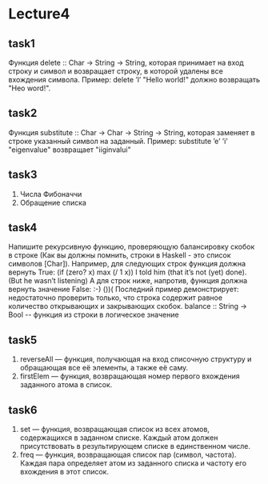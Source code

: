# Lecture4
## task1
Функция delete :: Char -> String -> String, которая принимает на вход строку и символ и возвращает строку, в которой удалены все вхождения символа. Пример: delete ’l’ "Hello world!" должно возвращать "Heo word!".

## task2
Функция substitute :: Char -> Char -> String -> String, которая заменяет в строке указанный символ на заданный. Пример: substitute ’e’ ’i’ "eigenvalue" возвращает "iiginvalui"
## task3
1. Числа Фибоначчи
2. Обращение списка

## task4
Напишите рекурсивную функцию, проверяющую балансировку скобок в строке (Как вы должны помнить, строки в Haskell - это список символов [Char]).
Например, для следующих строк функция должна вернуть True:
	(if (zero? x) max (/ 1 x))
	I told him (that it’s not (yet) done). (But he wasn’t listening)
А для строк ниже, напротив, функция должна вернуть значение False:
	:-)
	())(
Последний пример демонстрирует: недостаточно проверить только, что строка содержит равное количество открывающих и закрывающих скобок.
balance :: String → Bool -- функция из строки в логическое значение

## task5
1. reverseAll — функция, получающая на вход списочную структуру и обращающая все её элементы, а также её саму.
2. firstElem — функция, возвращающая номер первого вхождения заданного атома в список.

## task6
1. set — функция, возвращающая список из всех атомов, содержащихся в заданном списке. Каждый атом должен присутствовать в результирующем списке в единственном числе.
2. freq — функция, возвращающая список пар (символ, частота). Каждая пара определяет атом из заданного списка и частоту его вхождения в этот список.
